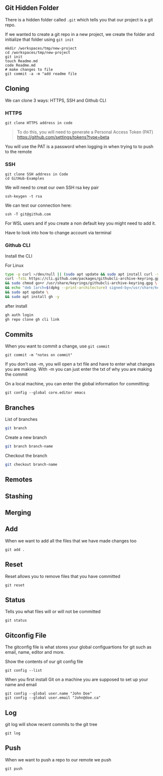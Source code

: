 ## Git Hidden Folder

There is a hidden folder called `.git` which tells you that our project is a git repo.

If we wanted to create a git repo in a new project, we create the folder and initialize that folder using `git init`

```
mkdir /workspaces/tmp/new-project
cd /workspaces/tmp/new-project
git init
touch Readme.md
code Readme.md
# make changes to file
git commit -a -m "add readme file

```

## Cloning

We can clone 3 ways: HTTPS, SSH and Github CLI

### HTTPS

```
git clone HTTPS address in code 
```

> To do this, you will need to generate a Personal Access Token (PAT)
https://github.com/settings/tokens?type=beta


You will use the PAT is a password when logging in when trying to to push to the remote

### SSH

```
git clone SSH address in Code
cd GitHub-Examples
```

We will need to creat our own SSH rsa key pair

```
ssh-keygen -t rsa
```

We can test our connection here:
```
ssh -T git@github.com
```

For WSL users and if you create a non default key you might need to add it.

Have to look into how to change account via terminal

### Github CLI

Install the CLI

For Linux
```sh
type -p curl >/dev/null || (sudo apt update && sudo apt install curl -y)
curl -fsSL https://cli.github.com/packages/githubcli-archive-keyring.gpg | sudo dd of=/usr/share/keyrings/githubcli-archive-keyring.gpg \
&& sudo chmod go+r /usr/share/keyrings/githubcli-archive-keyring.gpg \
&& echo "deb [arch=$(dpkg --print-architecture) signed-by=/usr/share/keyrings/githubcli-archive-keyring.gpg] https://cli.github.com/packages stable main" | sudo tee /etc/apt/sources.list.d/github-cli.list > /dev/null \
&& sudo apt update \
&& sudo apt install gh -y
```

after install
```sh
gh auth login
gh repo clone gh cli link
```

## Commits

When you want to commit a change, use `git commit`

```
git commit -m "notes on commit"
```

If you don't use -m, you will open a txt file and have to enter what changes you are making.  With -m you can just enter the txt of why you are making the commit

On a local machine, you can enter the global information for committing:

```
git config --global core.editor emacs
```

## Branches

List of branches

```sh
git branch
```

Create a new branch
```sh
git branch branch-name
```

Checkout the branch
```sh
git checkout branch-name
```

## Remotes
## Stashing
## Merging

## Add

When we want to add all the files that we have made changes too

```
git add .
```

## Reset

Reset allows you to remove files that you have committed

```
git reset
```

## Status

Tells you what files will or will not be committed

```
git status
```

## Gitconfig File

The gitconfig file is what stores your global configuartions for git such as email, name, editor and more.

Show the contents of our git config file
```
git config --list
```

When you first install Git on a machine you are supposed to set up your name and email

```
git config --global user.name "John Doe"
git config --global user.email "John@doe.ca"
```

## Log

git log will show recent commits to the git tree

```
git log
```

## Push

When we want to push a repo to our remote we push

```
git push
```